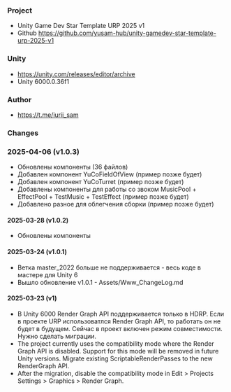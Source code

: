 ### Project
- Unity Game Dev Star Template URP 2025 v1
- Github https://github.com/yusam-hub/unity-gamedev-star-template-urp-2025-v1

### Unity
- https://unity.com/releases/editor/archive
- Unity 6000.0.36f1

### Author
- https://t.me/iurii_sam

### Changes

### 2025-04-06 (v1.0.3)

- Обновлены компоненты (36 файлов)
- Добавлен компонент YuCoFieldOfView (пример позже будет)
- Добавлен компонент YuCoTurret (пример позже будет)
- Добавлены компоненты для работы со звоком MusicPool + EffectPool + TestMusic + TestEffect (пример позже будет)
- Добавлено разное для облегчения сборки (пример позже будет)

#### 2025-03-28 (v1.0.2)

- Обновлены компоненты
  
#### 2025-03-24 (v1.0.1)

- Ветка master_2022 больше не поддерживается - весь коде в мастере для Unity 6
- Вышло обновление v1.0.1 - Assets/Www_ChangeLog.md

#### 2025-03-23 (v1)

- В Unity 6000 Render Graph API поддерживается только в HDRP. Если в проекте URP использоватлся Render Graph API, то работать он не будет в будущем. Сейчас в проект включен режим совместимости. Нужно сделать миграции.
- The project currently uses the compatibility mode where the Render Graph API is disabled. Support for this mode will be removed in future Unity versions. Migrate existing ScriptableRenderPasses to the new RenderGraph API. 
- After the migration, disable the compatibility mode in Edit > Projects Settings > Graphics > Render Graph.
